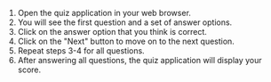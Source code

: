 1. Open the quiz application in your web browser.
2. You will see the first question and a set of answer options.
3. Click on the answer option that you think is correct.
4. Click on the "Next" button to move on to the next question.
5. Repeat steps 3-4 for all questions.
6. After answering all questions, the quiz application will display your score.